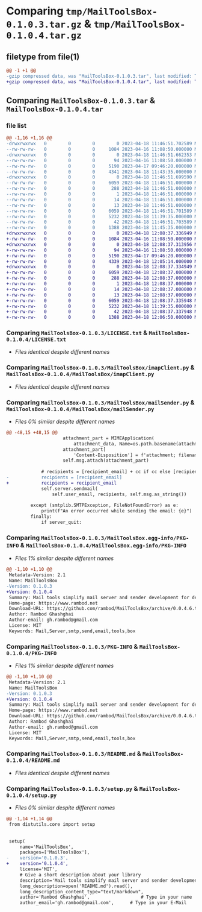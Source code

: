 # Comparing `tmp/MailToolsBox-0.1.0.3.tar.gz` & `tmp/MailToolsBox-0.1.0.4.tar.gz`

## filetype from file(1)

```diff
@@ -1 +1 @@
-gzip compressed data, was "MailToolsBox-0.1.0.3.tar", last modified: Tue Apr 18 11:46:51 2023, max compression
+gzip compressed data, was "MailToolsBox-0.1.0.4.tar", last modified: Tue Apr 18 12:08:37 2023, max compression
```

## Comparing `MailToolsBox-0.1.0.3.tar` & `MailToolsBox-0.1.0.4.tar`

### file list

```diff
@@ -1,16 +1,16 @@
-drwxrwxrwx   0        0        0        0 2023-04-18 11:46:51.702589 MailToolsBox-0.1.0.3/
--rw-rw-rw-   0        0        0     1084 2023-04-16 11:08:50.000000 MailToolsBox-0.1.0.3/LICENSE.txt
-drwxrwxrwx   0        0        0        0 2023-04-18 11:46:51.662353 MailToolsBox-0.1.0.3/MailToolsBox/
--rw-rw-rw-   0        0        0       94 2023-04-16 11:08:50.000000 MailToolsBox-0.1.0.3/MailToolsBox/__init__.py
--rw-rw-rw-   0        0        0     5190 2023-04-17 09:46:20.000000 MailToolsBox-0.1.0.3/MailToolsBox/imapClient.py
--rw-rw-rw-   0        0        0     4341 2023-04-18 11:43:35.000000 MailToolsBox-0.1.0.3/MailToolsBox/mailSender.py
-drwxrwxrwx   0        0        0        0 2023-04-18 11:46:51.699590 MailToolsBox-0.1.0.3/MailToolsBox.egg-info/
--rw-rw-rw-   0        0        0     6059 2023-04-18 11:46:51.000000 MailToolsBox-0.1.0.3/MailToolsBox.egg-info/PKG-INFO
--rw-rw-rw-   0        0        0      288 2023-04-18 11:46:51.000000 MailToolsBox-0.1.0.3/MailToolsBox.egg-info/SOURCES.txt
--rw-rw-rw-   0        0        0        1 2023-04-18 11:46:51.000000 MailToolsBox-0.1.0.3/MailToolsBox.egg-info/dependency_links.txt
--rw-rw-rw-   0        0        0       14 2023-04-18 11:46:51.000000 MailToolsBox-0.1.0.3/MailToolsBox.egg-info/requires.txt
--rw-rw-rw-   0        0        0       13 2023-04-18 11:46:51.000000 MailToolsBox-0.1.0.3/MailToolsBox.egg-info/top_level.txt
--rw-rw-rw-   0        0        0     6059 2023-04-18 11:46:51.701589 MailToolsBox-0.1.0.3/PKG-INFO
--rw-rw-rw-   0        0        0     5232 2023-04-18 11:39:35.000000 MailToolsBox-0.1.0.3/README.md
--rw-rw-rw-   0        0        0       42 2023-04-18 11:46:51.703589 MailToolsBox-0.1.0.3/setup.cfg
--rw-rw-rw-   0        0        0     1388 2023-04-18 11:45:35.000000 MailToolsBox-0.1.0.3/setup.py
+drwxrwxrwx   0        0        0        0 2023-04-18 12:08:37.336949 MailToolsBox-0.1.0.4/
+-rw-rw-rw-   0        0        0     1084 2023-04-16 11:08:50.000000 MailToolsBox-0.1.0.4/LICENSE.txt
+drwxrwxrwx   0        0        0        0 2023-04-18 12:08:37.313956 MailToolsBox-0.1.0.4/MailToolsBox/
+-rw-rw-rw-   0        0        0       94 2023-04-16 11:08:50.000000 MailToolsBox-0.1.0.4/MailToolsBox/__init__.py
+-rw-rw-rw-   0        0        0     5190 2023-04-17 09:46:20.000000 MailToolsBox-0.1.0.4/MailToolsBox/imapClient.py
+-rw-rw-rw-   0        0        0     4339 2023-04-18 12:05:14.000000 MailToolsBox-0.1.0.4/MailToolsBox/mailSender.py
+drwxrwxrwx   0        0        0        0 2023-04-18 12:08:37.334949 MailToolsBox-0.1.0.4/MailToolsBox.egg-info/
+-rw-rw-rw-   0        0        0     6059 2023-04-18 12:08:37.000000 MailToolsBox-0.1.0.4/MailToolsBox.egg-info/PKG-INFO
+-rw-rw-rw-   0        0        0      288 2023-04-18 12:08:37.000000 MailToolsBox-0.1.0.4/MailToolsBox.egg-info/SOURCES.txt
+-rw-rw-rw-   0        0        0        1 2023-04-18 12:08:37.000000 MailToolsBox-0.1.0.4/MailToolsBox.egg-info/dependency_links.txt
+-rw-rw-rw-   0        0        0       14 2023-04-18 12:08:37.000000 MailToolsBox-0.1.0.4/MailToolsBox.egg-info/requires.txt
+-rw-rw-rw-   0        0        0       13 2023-04-18 12:08:37.000000 MailToolsBox-0.1.0.4/MailToolsBox.egg-info/top_level.txt
+-rw-rw-rw-   0        0        0     6059 2023-04-18 12:08:37.335948 MailToolsBox-0.1.0.4/PKG-INFO
+-rw-rw-rw-   0        0        0     5232 2023-04-18 11:39:35.000000 MailToolsBox-0.1.0.4/README.md
+-rw-rw-rw-   0        0        0       42 2023-04-18 12:08:37.337948 MailToolsBox-0.1.0.4/setup.cfg
+-rw-rw-rw-   0        0        0     1388 2023-04-18 12:06:50.000000 MailToolsBox-0.1.0.4/setup.py
```

### Comparing `MailToolsBox-0.1.0.3/LICENSE.txt` & `MailToolsBox-0.1.0.4/LICENSE.txt`

 * *Files identical despite different names*

### Comparing `MailToolsBox-0.1.0.3/MailToolsBox/imapClient.py` & `MailToolsBox-0.1.0.4/MailToolsBox/imapClient.py`

 * *Files identical despite different names*

### Comparing `MailToolsBox-0.1.0.3/MailToolsBox/mailSender.py` & `MailToolsBox-0.1.0.4/MailToolsBox/mailSender.py`

 * *Files 0% similar despite different names*

```diff
@@ -48,15 +48,15 @@
                     attachment_part = MIMEApplication(
                         attachment_data, Name=os.path.basename(attachment))
                     attachment_part[
                         'Content-Disposition'] = f'attachment; filename="{os.path.basename(attachment)}"'
                     self.msg.attach(attachment_part)
 
             # recipients = [recipient_email] + cc if cc else [recipient_email]
-            recipients = [recipient_email]
+            recipients = recipient_email
             self.server.sendmail(
                 self.user_email, recipients, self.msg.as_string())
 
         except (smtplib.SMTPException, FileNotFoundError) as e:
             print(f"An error occurred while sending the email: {e}")
         finally:
             if server_quit:
```

### Comparing `MailToolsBox-0.1.0.3/MailToolsBox.egg-info/PKG-INFO` & `MailToolsBox-0.1.0.4/MailToolsBox.egg-info/PKG-INFO`

 * *Files 1% similar despite different names*

```diff
@@ -1,10 +1,10 @@
 Metadata-Version: 2.1
 Name: MailToolsBox
-Version: 0.1.0.3
+Version: 0.1.0.4
 Summary: Mail tools simplify mail server and sender development for developers.
 Home-page: https://www.rambod.net
 Download-URL: https://github.com/rambod/MailToolsBox/archive/0.0.4.6.tar.gz
 Author: Rambod Ghashghai
 Author-email: gh.rambod@gmail.com
 License: MIT
 Keywords: Mail,Server,smtp,send,email,tools,box
```

### Comparing `MailToolsBox-0.1.0.3/PKG-INFO` & `MailToolsBox-0.1.0.4/PKG-INFO`

 * *Files 1% similar despite different names*

```diff
@@ -1,10 +1,10 @@
 Metadata-Version: 2.1
 Name: MailToolsBox
-Version: 0.1.0.3
+Version: 0.1.0.4
 Summary: Mail tools simplify mail server and sender development for developers.
 Home-page: https://www.rambod.net
 Download-URL: https://github.com/rambod/MailToolsBox/archive/0.0.4.6.tar.gz
 Author: Rambod Ghashghai
 Author-email: gh.rambod@gmail.com
 License: MIT
 Keywords: Mail,Server,smtp,send,email,tools,box
```

### Comparing `MailToolsBox-0.1.0.3/README.md` & `MailToolsBox-0.1.0.4/README.md`

 * *Files identical despite different names*

### Comparing `MailToolsBox-0.1.0.3/setup.py` & `MailToolsBox-0.1.0.4/setup.py`

 * *Files 0% similar despite different names*

```diff
@@ -1,14 +1,14 @@
 from distutils.core import setup
 
 
 setup(
     name='MailToolsBox',
     packages=['MailToolsBox'],
-    version='0.1.0.3',
+    version='0.1.0.4',
     license='MIT',
     # Give a short description about your library
     description='Mail tools simplify mail server and sender development for developers.',
     long_description=open('README.md').read(),
     long_description_content_type="text/markdown",
     author='Rambod Ghashghai',                   # Type in your name
     author_email='gh.rambod@gmail.com',      # Type in your E-Mail
```


